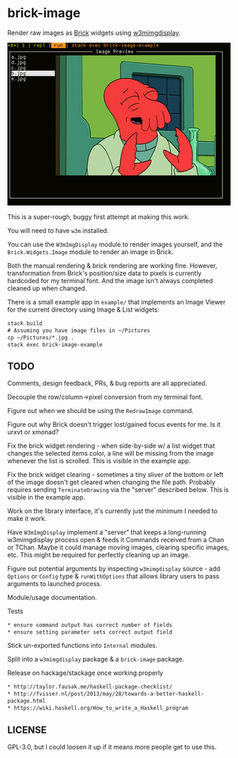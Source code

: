 # brick-image

Render raw images as [Brick](https://github.com/jtdaugherty/brick) widgets
using [w3mimgdisplay](https://github.com/tats/w3m/blob/master/w3mimgdisplay.c).

![A screenshot of a terminal running the example brick-image application, showing a list of files and an image preview of the currently selected file.](/screenshot.png?raw=true "brick-image Example Image Viewer")

This is a super-rough, buggy first attempt at making this work.

You will need to have `w3m` installed.

You can use the `W3mImgDisplay` module to render images yourself, and the
`Brick.Widgets.Image` module to render an image in Brick.

Both the manual rendering & brick rendering are working fine. However,
transformation from Brick's position/size data to pixels is currently hardcoded
for my terminal font. And the image isn't always completed cleaned up when
changed.

There is a small example app in `example/` that implements an Image Viewer for
the current directory using Image & List widgets:

    stack build
    # Assuming you have image files in ~/Pictures
    cp ~/Pictures/*.jpg .
    stack exec brick-image-example


## TODO

Comments, design feedback, PRs, & bug reports are all appreciated.

Decouple the row/column->pixel conversion from my terminal font.

Figure out when we should be using the `RedrawImage` command.

Figure out why Brick doesn't trigger lost/gained focus events for me. Is it
urxvt or xmonad?

Fix the brick widget rendering - when side-by-side w/ a list widget that
changes the selected items color, a line will be missing from the image
whenever the list is scrolled. This is visible in the example app.

Fix the brick widget clearing - sometimes a tiny sliver of the bottom or left
of the image doesn't get cleared when changing the file path. Probably requires
sending `TerminateDrawing` via the "server" described below. This is visible in
the example app.

Work on the library interface, it's currently just the minimum I needed to make it
work.

Have `W3mImgDisplay` implement a "server" that keeps a long-running
w3mimgdisplay process open & feeds it Commands received from a Chan or TChan.
Maybe it could manage moving images, clearing specific images, etc. This might
be required for perfectly cleaning up an image.

Figure out potential arguments by inspecting `w3mimgdisplay` source - add
`Options` or `Config` type & `runWithOptions` that allows library users to pass
arguments to launched process.

Module/usage documentation.

Tests

    * ensure command output has correct number of fields
    * ensure setting parameter sets correct output field

Stick un-exported functions into `Internal` modules.

Split into a `w3mimgdisplay` package & a `brick-image` package.

Release on hackage/stackage once working properly

    * http://taylor.fausak.me/haskell-package-checklist/
    * http://fvisser.nl/post/2013/may/28/towards-a-better-haskell-package.html
    * https://wiki.haskell.org/How_to_write_a_Haskell_program


## LICENSE

GPL-3.0, but I could loosen it up if it means more people get to use this.

